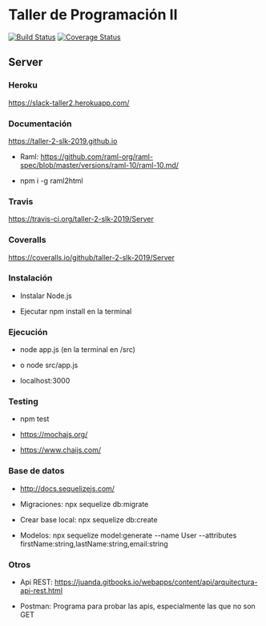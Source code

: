 # Taller de Programación II

[![Build Status](https://travis-ci.org/taller-2-slk-2019/Server.svg?branch=master)](https://travis-ci.org/taller-2-slk-2019/Server)
[![Coverage Status](https://coveralls.io/repos/github/taller-2-slk-2019/Server/badge.svg)](https://coveralls.io/github/taller-2-slk-2019/Server)

## Server

### Heroku

https://slack-taller2.herokuapp.com/

### Documentación

https://taller-2-slk-2019.github.io

- Raml: https://github.com/raml-org/raml-spec/blob/master/versions/raml-10/raml-10.md/

- npm i -g raml2html

### Travis

https://travis-ci.org/taller-2-slk-2019/Server

### Coveralls

https://coveralls.io/github/taller-2-slk-2019/Server

### Instalación

- Instalar Node.js

- Ejecutar npm install en la terminal

### Ejecución

- node app.js  (en la terminal en /src)
- o node src/app.js

- localhost:3000

### Testing

- npm test

- https://mochajs.org/

- https://www.chaijs.com/

### Base de datos

- http://docs.sequelizejs.com/

- Migraciones: npx sequelize db:migrate

- Crear base local: npx sequelize db:create

- Modelos: npx sequelize model:generate --name User --attributes firstName:string,lastName:string,email:string

### Otros

- Api REST: https://juanda.gitbooks.io/webapps/content/api/arquitectura-api-rest.html

- Postman: Programa para probar las apis, especialmente las que no son GET

